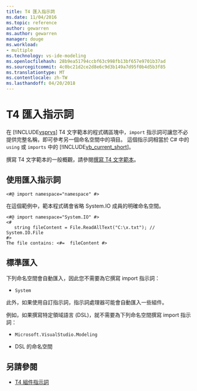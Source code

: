 ```yaml
---
title: T4 匯入指示詞
ms.date: 11/04/2016
ms.topic: reference
author: gewarren
ms.author: gewarren
manager: douge
ms.workload:
- multiple
ms.technology: vs-ide-modeling
ms.openlocfilehash: 28b9ea51794ccbf63c998fb13bf657e9701b37ad
ms.sourcegitcommit: 4c0bc21d2ce2d8e6c9d3b149a7d95f0b4d5b3f85
ms.translationtype: MT
ms.contentlocale: zh-TW
ms.lasthandoff: 04/20/2018
---
```

# <a name="t4-import-directive"></a>T4 匯入指示詞

在 [!INCLUDE[vsprvs](../code-quality/includes/vsprvs_md.md)] T4 文字範本的程式碼區塊中，`import` 指示詞可讓您不必提供完整名稱，即可參考另一個命名空間中的項目。 這個指示詞相當於 C# 中的 `using` 或 `imports` 中的 [!INCLUDE[vb_current_short](../debugger/includes/vb_current_short_md.md)]。

 撰寫 T4 文字範本的一般概觀，請參閱[撰寫 T4 文字範本](../modeling/writing-a-t4-text-template.md)。

## <a name="using-the-import-directive"></a>使用匯入指示詞

```
<#@ import namespace="namespace" #>
```

 在這個範例中，範本程式碼會省略 System.IO 成員的明確命名空間。

```
<#@ import namespace="System.IO" #>
<#
   string fileContent = File.ReadAllText("C:\x.txt"); // System.IO.File
#>
The file contains: <#=  fileContent #>
```

## <a name="standard-imports"></a>標準匯入
 下列命名空間會自動匯入，因此您不需要為它撰寫 import 指示詞：

-   `System`

 此外，如果使用自訂指示詞，指示詞處理器可能會自動匯入一些組件。

 例如，如果撰寫特定領域語言 (DSL)，就不需要為下列命名空間撰寫 import 指示詞：

-   `Microsoft.VisualStudio.Modeling`

-   DSL 的命名空間

## <a name="see-also"></a>另請參閱

- [T4 組件指示詞](../modeling/t4-assembly-directive.md)
